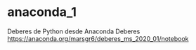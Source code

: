 # anaconda_1
Deberes de Python desde Anaconda Deberes
https://anaconda.org/marsgr6/deberes_ms_2020_01/notebook